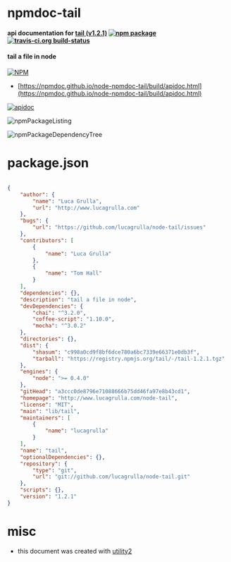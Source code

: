 # npmdoc-tail

#### api documentation for  [tail (v1.2.1)](http://www.lucagrulla.com/node-tail)  [![npm package](https://img.shields.io/npm/v/npmdoc-tail.svg?style=flat-square)](https://www.npmjs.org/package/npmdoc-tail) [![travis-ci.org build-status](https://api.travis-ci.org/npmdoc/node-npmdoc-tail.svg)](https://travis-ci.org/npmdoc/node-npmdoc-tail)

#### tail a file in node

[![NPM](https://nodei.co/npm/tail.png?downloads=true&downloadRank=true&stars=true)](https://www.npmjs.com/package/tail)

- [https://npmdoc.github.io/node-npmdoc-tail/build/apidoc.html](https://npmdoc.github.io/node-npmdoc-tail/build/apidoc.html)

[![apidoc](https://npmdoc.github.io/node-npmdoc-tail/build/screenCapture.buildCi.browser.%252Ftmp%252Fbuild%252Fapidoc.html.png)](https://npmdoc.github.io/node-npmdoc-tail/build/apidoc.html)

![npmPackageListing](https://npmdoc.github.io/node-npmdoc-tail/build/screenCapture.npmPackageListing.svg)

![npmPackageDependencyTree](https://npmdoc.github.io/node-npmdoc-tail/build/screenCapture.npmPackageDependencyTree.svg)



# package.json

```json

{
    "author": {
        "name": "Luca Grulla",
        "url": "http://www.lucagrulla.com"
    },
    "bugs": {
        "url": "https://github.com/lucagrulla/node-tail/issues"
    },
    "contributors": [
        {
            "name": "Luca Grulla"
        },
        {
            "name": "Tom Hall"
        }
    ],
    "dependencies": {},
    "description": "tail a file in node",
    "devDependencies": {
        "chai": "^3.2.0",
        "coffee-script": "1.10.0",
        "mocha": "^3.0.2"
    },
    "directories": {},
    "dist": {
        "shasum": "c998a0cd9f8bf6dce780a6bc7339e66371e0db3f",
        "tarball": "https://registry.npmjs.org/tail/-/tail-1.2.1.tgz"
    },
    "engines": {
        "node": ">= 0.4.0"
    },
    "gitHead": "a3ccc0de8796e71088666b75dd46fa97e8b43cd1",
    "homepage": "http://www.lucagrulla.com/node-tail",
    "license": "MIT",
    "main": "lib/tail",
    "maintainers": [
        {
            "name": "lucagrulla"
        }
    ],
    "name": "tail",
    "optionalDependencies": {},
    "repository": {
        "type": "git",
        "url": "git://github.com/lucagrulla/node-tail.git"
    },
    "scripts": {},
    "version": "1.2.1"
}
```



# misc
- this document was created with [utility2](https://github.com/kaizhu256/node-utility2)
